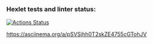 ### Hexlet tests and linter status:
[![Actions Status](https://github.com/anikeydev/frontend-project-46/workflows/hexlet-check/badge.svg)](https://github.com/anikeydev/frontend-project-46/actions)

https://asciinema.org/a/pSVSjhh0T2skZE4755cGTohJV